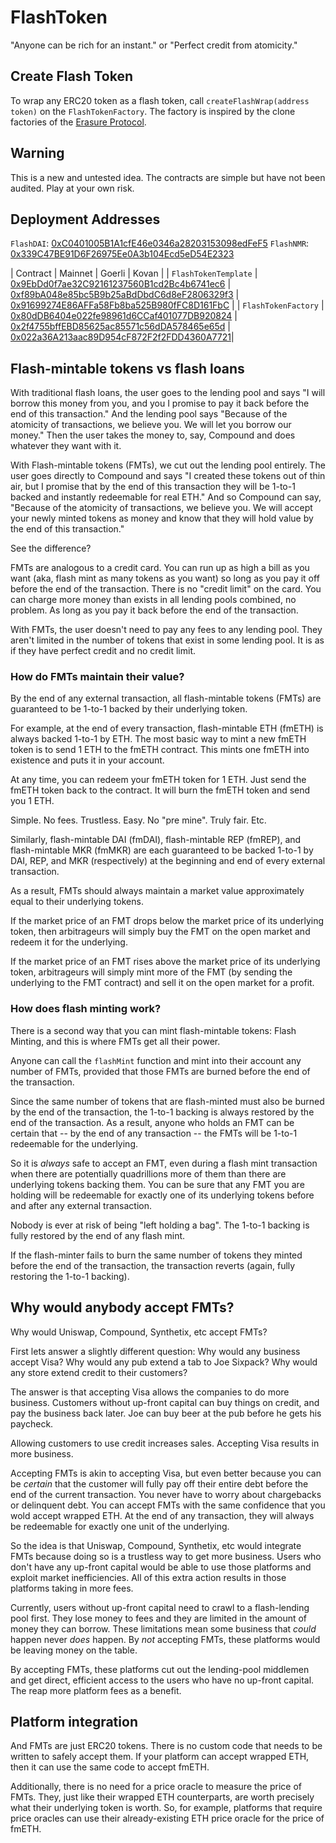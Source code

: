# FlashToken

"Anyone can be rich for an instant." or "Perfect credit from atomicity."

## Create Flash Token

To wrap any ERC20 token as a flash token, call `createFlashWrap(address token)` on the `FlashTokenFactory`. The factory is inspired by the clone factories of the [Erasure Protocol](https://github.com/erasureprotocol/erasure-protocol).

## Warning

This is a new and untested idea. The contracts are simple but have not been audited. Play at your own risk.

## Deployment Addresses

`FlashDAI`: [0xC0401005B1A1cfE46e0346a28203153098edFeF5](https://etherscan.io/address/0xC0401005B1A1cfE46e0346a28203153098edFeF5)
`FlashNMR`: [0x339C47BE91D6F26975Ee0A3b104Ecd5eD54E2323](https://etherscan.io/address/0x339C47BE91D6F26975Ee0A3b104Ecd5eD54E2323)

| Contract | Mainnet | Goerli | Kovan |
| `FlashTokenTemplate` | [0x9EbDd0f7ae32C92161237560B1cd2Bc4b6741ec6](https://etherscan.io/address/0x9EbDd0f7ae32C92161237560B1cd2Bc4b6741ec6) | [0xf89bA048e85bc5B9b25aBdDbdC6d8eF2806329f3](https://goerli.etherscan.io/address/0xf89bA048e85bc5B9b25aBdDbdC6d8eF2806329f3) | [0x91699274E86AFFa58Fb8ba525B980fFC8D161FbC](https://kovan.etherscan.io/address/0x91699274E86AFFa58Fb8ba525B980fFC8D161FbC) |
| `FlashTokenFactory` | [0x80dDB6404e022fe98961d6CCaf401077DB920824](https://etherscan.io/address/0x80dDB6404e022fe98961d6CCaf401077DB920824) | [0x2f4755bffEBD85625ac85571c56dDA578465e65d](https://goerli.etherscan.io/address/0x2f4755bffebd85625ac85571c56dda578465e65d) | [0x022a36A213aac89D954cF872F2f2FDD4360A7721](https://kovan.etherscan.io/address/0x022a36A213aac89D954cF872F2f2FDD4360A7721)|

## Flash-mintable tokens vs flash loans

With traditional flash loans, the user goes to the lending pool and says "I will borrow this money from you, and you I promise to pay it back before the end of this transaction." And the lending pool says "Because of the atomicity of transactions, we believe you. We will let you borrow our money." Then the user takes the money to, say, Compound and does whatever they want with it.

With Flash-mintable tokens (FMTs), we cut out the lending pool entirely. The user goes directly to Compound and says "I created these tokens out of thin air, but I promise that by the end of this transaction they will be 1-to-1 backed and instantly redeemable for real ETH." And so Compound can say, "Because of the atomicity of transactions, we believe you. We will accept your newly minted tokens as money and know that they will hold value by the end of this transaction."

See the difference?

FMTs are analogous to a credit card. You can run up as high a bill as you want (aka, flash mint as many tokens as you want) so long as you pay it off before the end of the transaction. There is no "credit limit" on the card. You can charge more money than exists in all lending pools combined, no problem. As long as you pay it back before the end of the transaction.

With FMTs, the user doesn't need to pay any fees to any lending pool. They aren't limited in the number of tokens that exist in some lending pool. It is as if they have perfect credit and no credit limit.

### How do FMTs maintain their value?

By the end of any external transaction, all flash-mintable tokens (FMTs) are guaranteed to be 1-to-1 backed by their underlying token.

For example, at the end of every transaction, flash-mintable ETH (fmETH) is always backed 1-to-1 by ETH. The most basic way to mint a new fmETH token is to send 1 ETH to the fmETH contract. This mints one fmETH into existence and puts it in your account.

At any time, you can redeem your fmETH token for 1 ETH. Just send the fmETH token back to the contract. It will burn the fmETH token and send you 1 ETH.

Simple. No fees. Trustless. Easy. No "pre mine". Truly fair. Etc.

Similarly, flash-mintable DAI (fmDAI), flash-mintable REP (fmREP), and flash-mintable MKR (fmMKR) are each guaranteed to be backed 1-to-1 by DAI, REP, and MKR (respectively) at the beginning and end of every external transaction.

As a result, FMTs should always maintain a market value approximately equal to their underlying tokens.

If the market price of an FMT drops below the market price of its underlying token, then arbitrageurs will simply buy the FMT on the open market and redeem it for the underlying.

If the market price of an FMT rises above the market price of its underlying token, arbitrageurs will simply mint more of the FMT (by sending the underlying to the FMT contract) and sell it on the open market for a profit.

### How does flash minting work?

There is a second way that you can mint flash-mintable tokens: Flash Minting, and this is where FMTs get all their power.

Anyone can call the `flashMint` function and mint into their account any number of FMTs, provided that those FMTs are burned before the end of the transaction.

Since the same number of tokens that are flash-minted must also be burned by the end of the transaction, the 1-to-1 backing is always restored by the end of the transaction. As a result, anyone who holds an FMT can be certain that -- by the end of any transaction -- the FMTs will be 1-to-1 redeemable for the underlying.

So it is _always_ safe to accept an FMT, even during a flash mint transaction when there are potentially quadrillions more of them than there are underlying tokens backing them. You can be sure that any FMT you are holding will be redeemable for exactly one of its underlying tokens before and after any external transaction.

Nobody is ever at risk of being "left holding a bag". The 1-to-1 backing is fully restored by the end of any flash mint.

If the flash-minter fails to burn the same number of tokens they minted before the end of the transaction, the transaction reverts (again, fully restoring the 1-to-1 backing).

## Why would anybody accept FMTs?

Why would Uniswap, Compound, Synthetix, etc accept FMTs?

First lets answer a slightly different question: Why would any business accept Visa? Why would any pub extend a tab to Joe Sixpack? Why would any store extend credit to their customers?

The answer is that accepting Visa allows the companies to do more business. Customers without up-front capital can buy things on credit, and pay the business back later. Joe can buy beer at the pub before he gets his paycheck.

Allowing customers to use credit increases sales. Accepting Visa results in more business.

Accepting FMTs is akin to accepting Visa, but even better because you can be _certain_ that the customer will fully pay off their entire debt before the end of the current transaction. You never have to worry about chargebacks or delinquent debt. You can accept FMTs with the same confidence that you wold accept wrapped ETH. At the end of any transaction, they will always be redeemable for exactly one unit of the underlying.

So the idea is that Uniswap, Compound, Synthetix, etc would integrate FMTs because doing so is a trustless way to get more business. Users who don't have any up-front capital would be able to use those platforms and exploit market inefficiencies. All of this extra action results in those platforms taking in more fees.

Currently, users without up-front capital need to crawl to a flash-lending pool first. They lose money to fees and they are limited in the amount of money they can borrow. These limitations mean some business that _could_ happen never _does_ happen. By _not_ accepting FMTs, these platforms would be leaving money on the table.

By accepting FMTs, these platforms cut out the lending-pool middlemen and get direct, efficient access to the users who have no up-front capital. The reap more platform fees as a benefit.

## Platform integration

And FMTs are just ERC20 tokens. There is no custom code that needs to be written to safely accept them. If your platform can accept wrapped ETH, then it can use the same code to accept fmETH.

Additionally, there is no need for a price oracle to measure the price of FMTs. They, just like their wrapped ETH counterparts, are worth precisely what their underlying token is worth. So, for example, platforms that require price oracles can use their already-existing ETH price oracle for the price of fmETH.
